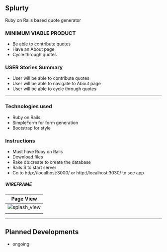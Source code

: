 ## Splurty

Ruby on Rails based quote generator

### MINIMUM VIABLE PRODUCT
- Be able to contribute quotes
- Have an About page
- Cycle through quotes

### USER Stories Summary

- User will be able to contribute quotes
- User will be able to navigate to About page
- User will be able to cycle through quotes

----
### Technologies used

* Ruby on Rails
* SimpleForm for form generation
* Bootstrap for style

### Instructions

* Must have Ruby on Rails
* Download files
* Rake db:create to create the database
* Rails S to start server
* Go to http://localhost:3000/ or http://localhost:3030/ to see app

##### WIREFRAME
| Page View                                       |
|-------------------------------------------------|
| ![splash_view](http://bit.ly/2gsnQXG)           |
|                                                 |

----

## Planned Developments
- ongoing
